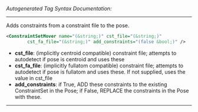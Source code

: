 <!-- THIS IS AN AUTOGENERATED FILE: Don't edit it directly, instead change the schema definition in the code itself. -->

_Autogenerated Tag Syntax Documentation:_

---
Adds constraints from a constraint file to the pose.

```xml
<ConstraintSetMover name="(&string;)" cst_file="(&string;)"
        cst_fa_file="(&string;)" add_constraints="(false &bool;)" />
```

-   **cst_file**: (implicitly centroid compatible) constraint file; attempts to autodetect if pose is centroid and uses these
-   **cst_fa_file**: (implicitly fullatom compatible) constraint file; attempts to autodetect if pose is fullatom and uses these.  If not supplied, uses the value in cst_file
-   **add_constraints**: if True, ADD these constraints to the existing ConstraintSet in the Pose; if False, REPLACE the constraints in the Pose with these.

---
